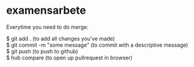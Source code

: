 # examensarbete

Everytime you need to do  merge:

$ git add . (to add all changes you've made) <br />
$ git commit -m "some message" (to commit with a descriptive message) <br />
$ git push (to push to github) <br />
$ hub compare (to open up pullrequest in browser) <br />
